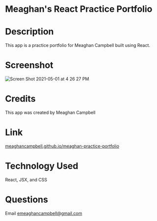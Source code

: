# Meaghan's React Practice Portfolio

# Description
This app is a practice portfolio for Meaghan Campbell built using React.

# Screenshot
![Screen Shot 2021-05-01 at 4 26 27 PM](https://user-images.githubusercontent.com/74511935/116795362-0c1f5e80-aa9a-11eb-845b-4f6fb1fb9f96.png)

# Credits
This app was created by Meaghan Campbell

# Link
[meaghancampbell.github.io/meaghan-practice-portfolio](meaghancampbell.github.io/meaghan-practice-portfolio)

# Technology Used
React, JSX, and CSS

# Questions
Email emeaghancampbell@gmail.com
